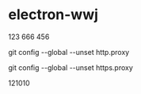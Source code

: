 ﻿# electron-wwj
123
666
456

git config --global --unset http.proxy
 
git config --global --unset https.proxy
 
121010